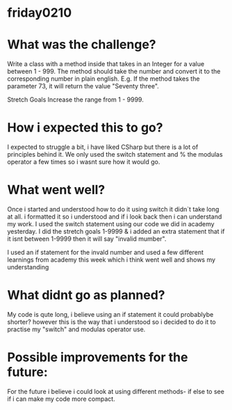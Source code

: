 # friday0210

# What was the challenge?
Write a class with a method inside that takes in an Integer for a value between 1 - 999. The method should take the number and convert it to the corresponding number in plain english. E.g. If the method takes the parameter 73, it will return the value "Seventy three".

 Stretch Goals
Increase the range from 1 - 9999.


# How i expected this to go?
I expected to struggle a bit, i have liked CSharp but there is a lot of principles behind it. We only used the switch statement and % the modulas operator a few times so i wasnt sure how it would go.


# What went well?
Once i started and understood how to do it using switch it didn`t take long at all. i formatted it so i understood and if i look back then i can understand my work.
I used the switch statement using our code we did in academy yesterday. I did the stretch goals 1-9999 & i added an extra statement that if it isnt between 1-9999 then it will say "invalid mumber".

I used an if statement for the invald number and used a few different learnings from academy this week which i think went well and shows my understanding

# What didnt go as planned?
My code is qute long, i believe using an if statement it could probablybe shorter? however this is the way that i understood so i decided to do it to practise my "switch" and modulas operator use. 


# Possible improvements for the future:
For the future i believe i could look at using different methods- if else to see if i can make my code more compact.


